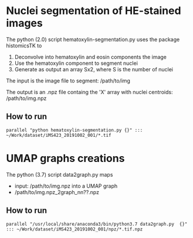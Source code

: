 # Nuclei segmentation of HE-stained images

The python (2.0) script hematoxylin-segmentation.py uses the package histomicsTK to
1. Deconvolve into hematoxylin and eosin components the image
2. Use the hematoxylin component to segment nuclei
3. Generate as output an array Sx2, where S is the number of nuclei

The input is the image file to segment: /path/to/img

The output is an .npz file containg the 'X' array with nuclei centroids: /path/to/img.npz

## How to run
``` parallel "python hematoxylin-segmentation.py {}" ::: ~/Work/dataset/iMS423_20191002_001/*.tif ```

# UMAP graphs creations
The python (3.7) script data2graph.py maps
* input: /path/to/img.npz
into a UMAP graph
* /path/to/img.npz_2graph_nn??.npz

## How to run
``` parallel "/usr/local/share/anaconda3/bin/python3.7 data2graph.py  {}" ::: ~/Work/dataset/iMS423_20191002_001/npz/*.tif.npz ```